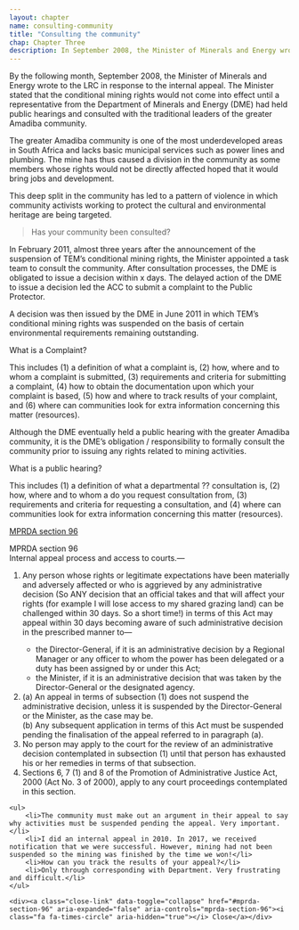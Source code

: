```yaml
---
layout: chapter
name: consulting-community
title: "Consulting the community"
chap: Chapter Three
description: In September 2008, the Minister of Minerals and Energy wrote to the LRC in response to the internal appeal. The Minister stated that the conditional mining rights would not come into effect until a representative from the Department of Minerals and Energy had held public hearings and consulted with the traditional leaders of the greater Amadiba community.
---
```

By the following month, September 2008, the Minister of Minerals and Energy wrote to the LRC in response to the internal appeal. The Minister stated that the conditional mining rights would not come into effect until a representative from the Department of Minerals and Energy (DME) had held public hearings and consulted with the traditional leaders of the greater Amadiba community.

The greater Amadiba community is one of the most underdeveloped areas in South Africa and lacks basic municipal services such as power lines and plumbing. The mine has thus caused a division in the community as some members whose rights would not be directly affected hoped that it would bring jobs and development. 

This deep split in the community has led to a pattern of violence in which community activists working to protect the cultural and environmental heritage are being targeted.

> Has your community been consulted?

In February 2011, almost three years after the announcement of the suspension of TEM’s conditional mining rights, the Minister appointed a task team to consult the community. After consultation processes, the DME is obligated to issue a decision within x days. The delayed action of the DME to issue a decision led the ACC to submit a complaint to the Public Protector.

A decision was then issued by the DME in June 2011 in which TEM’s conditional mining rights was suspended on the basis of certain environmental requirements remaining outstanding.

<div class="edu-segment">
<p class="edu-title">What is a Complaint?</p>

This includes (1) a definition of what a complaint is, (2) how, where and to whom a complaint is submitted, (3) requirements and criteria for submitting a complaint, (4) how to obtain the documentation upon which your complaint is based, (5) how and where to track results of your complaint, and (6) where can communities look for extra information concerning this matter (resources).
</div>

Although the DME eventually held a public hearing with the greater Amadiba community, it is the DME’s obligation / responsibility to formally consult the community prior to issuing any rights related to mining activities.

<div class="edu-segment">
<p class="edu-title">What is a public hearing?</p>

This includes (1) a definition of what a departmental ?? consultation is, (2) how, where and to whom a do you request consultation from, (3) requirements and criteria for requesting a consultation, and (4) where can communities look for extra information concerning this matter (resources).
</div>

<a class="info-link" data-toggle="collapse" href="#mprda-section-96" aria-expanded="false" aria-controls="conditional-rights"><i class="fa fa-info-circle" aria-hidden="true"></i> MPRDA section 96</a>

<div class="edu-segment collapse" id="mprda-section-96">
	<div class="edu-title">MPRDA section 96</div>
	Internal appeal process and access to courts.—
	<ol>
		<li>Any person whose rights or legitimate expectations have been materially and adversely affected or who is aggrieved by any administrative decision (So ANY decision that an official takes and that will affect your rights (for example I will lose access to my shared grazing land) can be challenged within 30 days. So a short time!) in terms of this Act may appeal within 30 days becoming aware of such administrative decision in the prescribed manner to—</li>
		<ul>
			<li>the Director-General, if it is an administrative decision by a Regional Manager or any officer to whom the power has been delegated or a duty has been assigned by or under this Act;</li>
			<li>the Minister, if it is an administrative decision that was taken by the Director-General or the designated agency.</li>
		</ul>
		<li>(a) An appeal in terms of subsection (1) does not suspend the administrative decision, unless it is suspended by the Director-General or the Minister, as the case may be.<br>
		(b) Any subsequent application in terms of this Act must be suspended pending the finalisation of the appeal referred to in paragraph (a).</li>
		<li>No person may apply to the court for the review of an administrative decision contemplated in subsection (1) until that person has exhausted his or her remedies in terms of that subsection.</li>
		<li>Sections 6, 7 (1) and 8 of the Promotion of Administrative Justice Act, 2000 (Act No. 3 of 2000), apply to any court proceedings contemplated in this section.</li>
	</ol> 
	 
	<ul>
		<li>The community must make out an argument in their appeal to say why activities must be suspended pending the appeal. Very important.</li>
		<li>I did an internal appeal in 2010. In 2017, we received notification that we were successful. However, mining had not been suspended so the mining was finished by the time we won!</li>
		<li>How can you track the results of your appeal?</li>
		<li>Only through corresponding with Department. Very frustrating and difficult.</li>
	</ul>

	<div><a class="close-link" data-toggle="collapse" href="#mprda-section-96" aria-expanded="false" aria-controls="mprda-section-96"><i class="fa fa-times-circle" aria-hidden="true"></i> Close</a></div>
</div>
